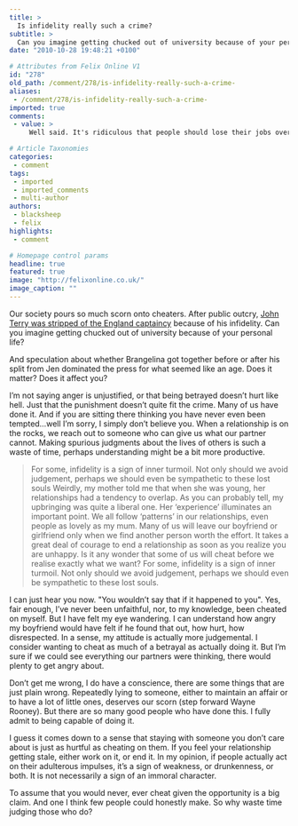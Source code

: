 ```yaml
---
title: >
  Is infidelity really such a crime?
subtitle: >
  Can you imagine getting chucked out of university because of your personal life?
date: "2010-10-28 19:48:21 +0100"

# Attributes from Felix Online V1
id: "278"
old_path: /comment/278/is-infidelity-really-such-a-crime-
aliases:
 - /comment/278/is-infidelity-really-such-a-crime-
imported: true
comments:
 - value: >
     Well said. It's ridiculous that people should lose their jobs over infidelity. Not being able to keep it in your pants is hardly a sign that you're incapable of dribbling a ball, or trending the corridors of power or anything else for that matter. It just shows you're unhappy with your relationship and it either needs ending or at least a bit of work.,Infidelity. A hugely dramatised word. Some people say "when it happens to me I will..." And some would say " If you feel your relationship getting stale, either work on it, or end it." But don't forget life isn't a simple equation. There is not a single rule to decide what's right. Infidelity is so dramatised on TV and books nowadays, that people in it can't think straight anymore. Onlookers may judge, they may give advice. But deep down only the two person who's involved in it know what's best for them. What matters is whether you have come out of the tunnel a better person.,Who has lost a job over infidelity anyway? John Terry or an Imperial professor?

# Article Taxonomies
categories:
 - comment
tags:
 - imported
 - imported_comments
 - multi-author
authors:
 - blacksheep
 - felix
highlights:
 - comment

# Homepage control params
headline: true
featured: true
image: "http://felixonline.co.uk/"
image_caption: ""
---
```


Our society pours so much scorn onto cheaters. After public outcry, [John Terry was stripped of the England captaincy](http://news.bbc.co.uk/sport1/hi/football/8495604.stm) because of his infidelity. Can you imagine getting chucked out of university because of your personal life?

And speculation about whether Brangelina got together before or after his split from Jen dominated the press for what seemed like an age. Does it matter? Does it affect you?

I’m not saying anger is unjustified, or that being betrayed doesn’t hurt like hell. Just that the punishment doesn’t quite fit the crime. Many of us have done it. And if you are sitting there thinking you have never even been tempted…well I’m sorry, I simply don’t believe you. When a relationship is on the rocks, we reach out to someone who can give us what our partner cannot. Making spurious judgments about the lives of others is such a waste of time, perhaps understanding might be a bit more productive.
> For some, infidelity is a sign of inner turmoil. Not only should we avoid judgement, perhaps we should even be sympathetic to these lost souls
Weirdly, my mother told me that when she was young, her relationships had a tendency to overlap. As you can probably tell, my upbringing was quite a liberal one. Her ‘experience’ illuminates an important point. We all follow ‘patterns’ in our relationships, even people as lovely as my mum. Many of us will leave our boyfriend or girlfriend only when we find another person worth the effort. It takes a great deal of courage to end a relationship as soon as you realize you are unhappy. Is it any wonder that some of us will cheat before we realise exactly what we want? For some, infidelity is a sign of inner turmoil. Not only should we avoid judgement, perhaps we should even be sympathetic to these lost souls.

I can just hear you now. "You wouldn’t say that if it happened to you". Yes, fair enough, I’ve never been unfaithful, nor, to my knowledge, been cheated on myself. But I have felt my eye wandering. I can understand how angry my boyfriend would have felt if he found that out, how hurt, how disrespected. In a sense, my attitude is actually more judgemental. I consider wanting to cheat as much of a betrayal as actually doing it. But I’m sure if we could see everything our partners were thinking, there would plenty to get angry about.

Don’t get me wrong, I do have a conscience, there are some things that are just plain wrong. Repeatedly lying to someone, either to maintain an affair or to have a lot of little ones, deserves our scorn (step forward Wayne Rooney). But there are so many good people who have done this. I fully admit to being capable of doing it.

I guess it comes down to a sense that staying with someone you don’t care about is just as hurtful as cheating on them. If you feel your relationship getting stale, either work on it, or end it. In my opinion, if people actually act on their adulterous impulses, it’s a sign of weakness, or drunkenness, or both. It is not necessarily a sign of an immoral character.

To assume that you would never, ever cheat given the opportunity is a big claim. And one I think few people could honestly make. So why waste time judging those who do?
